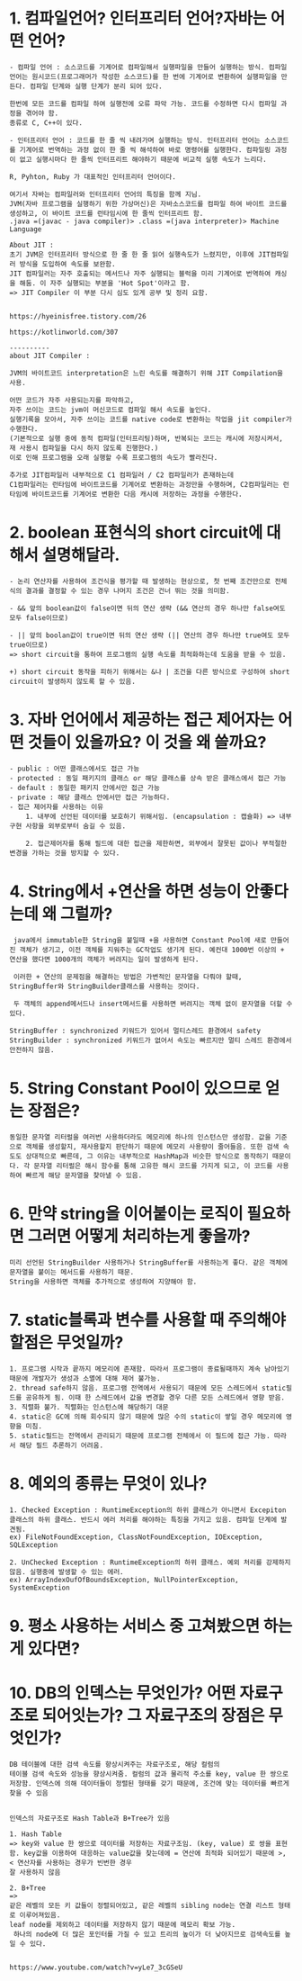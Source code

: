 # 1. 컴파일언어? 인터프리터 언어?자바는 어떤 언어?

    - 컴파일 언어 : 소스코드를 기계어로 컴파일해서 실행파일을 만들어 실행하는 방식. 컴파일 언어는 원시코드(프로그래머가 작성한 소스코드)를 한 번에 기계어로 변환하여 실행파일을 만든다. 컴파일 단계와 실행 단계가 분리 되어 있다.

    한번에 모든 코드를 컴파일 하여 실행전에 오류 파악 가능. 코드를 수정하면 다시 컴파일 과정을 겪어야 함.
    종류로 C, C++이 있다.

    - 인터프리터 언어 : 코드를 한 줄 씩 내려가며 실행하는 방식. 인터프리터 언어는 소스코드를 기계어로 번역하는 과정 없이 한 줄 씩 해석하여 바로 명령어를 실행한다. 컴파일링 과정이 없고 실행시마다 한 줄씩 인터프리트 해야하기 때문에 비교적 실행 속도가 느리다.

    R, Pyhton, Ruby 가 대표적인 인터프리터 언어이다.

    여기서 자바는 컴파일러와 인터프리터 언어의 특징을 함께 지님.
    JVM(자바 프로그램을 실행하기 위한 가상머신)은 자바소스코드를 컴파일 하여 바이트 코드를 생성하고, 이 바이트 코드를 런타임시에 한 줄씩 인터프리트 함.
    .java =(javac - java compiler)> .class =(java interpreter)> Machine Language

    About JIT :
    초기 JVM은 인터프리터 방식으로 한 줄 한 줄 읽어 실행속도가 느렸지만, 이후에 JIT컴파일러 방식을 도입하여 속도를 보완함.
    JIT 컴파일러는 자주 호출되는 메서드나 자주 실행되는 블럭을 미리 기계어로 번역하여 캐싱을 해둠. 이 자주 실행되는 부분을 'Hot Spot'이라고 함.
    => JIT Compiler 이 부분 다시 심도 있게 공부 및 정리 요함.


    https://hyeinisfree.tistory.com/26

    https://kotlinworld.com/307

    ----------
    about JIT Compiler :

    JVM의 바이트코드 interpretation은 느린 속도를 해결하기 위해 JIT Compilation을 사용.

    어떤 코드가 자주 사용되는지를 파악하고,
    자주 쓰이는 코드는 jvm이 머신코드로 컴파일 해서 속도를 높인다.
    실행기록을 모아서, 자주 쓰이는 코드를 native code로 변환하는 작업을 jit compiler가 수행한다.
    (기본적으로 실행 중에 동적 컴파일(인터프리팅)하며, 반복되는 코드는 캐시에 저장시켜서, 재 사용시 컴파일을 다시 하지 않도록 진행한다.)
    이로 인해 프로그램을 오래 실행할 수록 프로그램의 속도가 빨라진다.

    추가로 JIT컴파일러 내부적으로 C1 컴파일러 / C2 컴파일러가 존재하는데
    C1컴파일러는 런타임에 바이트코드를 기계어로 변환하는 과정만을 수행하며, C2컴파일러는 런타임에 바이트코드를 기계어로 변환한 다음 캐시에 저장하는 과정을 수행한다.

# 2. boolean 표현식의 short circuit에 대해서 설명해달라.

    - 논리 연산자를 사용하여 조건식을 평가할 때 발생하는 현상으로, 첫 번째 조건만으로 전체 식의 결과를 결정할 수 있는 경우 나머지 조건은 건너 뛰는 것을 의미함.

    - && 앞의 boolean값이 false이면 뒤의 연산 생략 (&& 연산의 경우 하나만 false여도 모두 false이므로)

    - || 앞의 boolan값이 true이면 뒤의 연산 생략 (|| 연산의 경우 하나만 true여도 모두 true이므로)
    => short circuit을 통하여 프로그램의 실행 속도를 최적화하는데 도움을 받을 수 있음.

    +) short circuit 동작을 피하기 위해서는 &나 | 조건을 다른 방식으로 구성하여 short circuit이 발생하지 않도록 할 수 있음.

# 3. 자바 언어에서 제공하는 접근 제어자는 어떤 것들이 있을까요? 이 것을 왜 쓸까요?

    - public : 어떤 클래스에서도 접근 가능
    - protected : 동일 패키지의 클래스 or 해당 클래스를 상속 받은 클래스에서 접근 가능
    - default : 동일한 패키지 안에서만 접근 가능
    - private : 해당 클래스 안에서만 접근 가능하다.
    - 접근 제어자를 사용하는 이유
        1. 내부에 선언된 데이터를 보호하기 위해서임. (encapsulation : 캡슐화) => 내부 구현 사항을 외부로부터 숨길 수 있음.

        2. 접근제어자를 통해 필드에 대한 접근을 제한하면, 외부에서 잘못된 값이나 부적절한 변경을 가하는 것을 방지할 수 있다.

# 4. String에서 +연산을 하면 성능이 안좋다는데 왜 그럴까?

     java에서 immutable한 String을 붙일때 +을 사용하면 Constant Pool에 새로 만들어진 객체가 생기고, 이전 객체를 지워주는 GC작업도 생기게 된다. 예컨대 1000번 이상의 + 연산을 했다면 1000개의 객체가 버려지는 일이 발생하게 된다.

     이러한 + 연산의 문제점을 해결하는 방법은 가변적인 문자열을 다뤄야 할때,  StringBuffer와 StringBuilder클래스를 사용하는 것이다.

     두 객체의 append메서드나 insert메서드를 사용하면 버려지는 객체 없이 문자열을 더할 수 있다.

    StringBuffer : synchronized 키워드가 있어서 멀티스레드 환경에서 safety
    StringBuilder : synchronized 키워드가 없어서 속도는 빠르지만 멀티 스레드 환경에서 안전하지 않음.

# 5. String Constant Pool이 있으므로 얻는 장점은?

    동일한 문자열 리터럴을 여러번 사용하더라도 메모리에 하나의 인스턴스만 생성함. 값을 기준으로 객체를 생성할지, 재사용할지 판단하기 때문에 메모리 사용량이 줄어들음. 또한 검색 속도도 상대적으로 빠른데, 그 이유는 내부적으로 HashMap과 비슷한 방식으로 동작하기 때문이다. 각 문자열 리터럴은 해시 함수를 통해 고유한 해시 코드를 가지게 되고, 이 코드를 사용하여 빠르게 해당 문자열을 찾아낼 수 있음.

# 6. 만약 string을 이어붙이는 로직이 필요하면 그러면 어떻게 처리하는게 좋을까?

    미리 선언된 StringBuilder 사용하거나 StringBuffer를 사용하는게 좋다. 같은 객체에 문자열을 붙이는 메서드를 사용하기 때문.
    String을 사용하면 객체를 추가적으로 생성하여 지양해야 함.

# 7. static블록과 변수를 사용할 때 주의해야할점은 무엇일까?

    1. 프로그램 시작과 끝까지 메모리에 존재함. 따라서 프로그램이 종료될때까지 계속 남아있기 때문에 개발자가 생성과 소멸에 대해 제어 불가능.
    2. thread safe하지 않음. 프로그램 전역에서 사용되기 때문에 모든 스레드에서 static필드를 공유하게 됨. 이때 한 스레드에서 값을 변경할 경우 다른 모든 스레드에서 영향 받음.
    3. 직렬화 불가. 직렬화는 인스턴스에 해당하기 대문
    4. static은 GC에 의해 회수되지 않기 때문에 많은 수의 static이 쌓일 경우 메모리에 영향을 미침.
    5. static필드는 전역에서 관리되기 때문에 프로그램 전체에서 이 필드에 접근 가능. 따라서 해당 필드 추론하기 어려움.

# 8. 예외의 종류는 무엇이 있나?

    1. Checked Exception : RuntimeException의 하위 클래스가 아니면서 Excepiton 클래스의 하위 클래스. 반드시 에러 처리를 해야하는 특징을 가지고 있음. 컴파일 단계에 발견됨.
    ex) FileNotFoundException, ClassNotFoundException, IOException, SQLException

    2. UnChecked Exception : RuntimeException의 하위 클래스. 예외 처리를 강제하지 않음. 실행중에 발생할 수 있는 에러.
    ex) ArrayIndexOufOfBoundsException, NullPointerException, SystemException

# 9. 평소 사용하는 서비스 중 고쳐봤으면 하는게 있다면?

# 10. DB의 인덱스는 무엇인가? 어떤 자료구조로 되어잇는가? 그 자료구조의 장점은 무엇인가?

    DB 테이블에 대한 검색 속도를 향상시켜주는 자료구조로, 해당 컬럼의
    테이블 검색 속도와 성능을 향상시켜줌. 컬럼의 값과 물리적 주소를 key, value 한 쌍으로 저장함. 인덱스에 의해 데이터들이 정렬된 형태를 갖기 때문에, 조건에 맞는 데이터를 빠르게 찾을 수 있음


    인덱스의 자료구조로 Hash Table과 B+Tree가 있음

    1. Hash Table
    => key와 value 한 쌍으로 데이터를 저장하는 자료구조임. (key, value) 로 쌍을 표현함. key값을 이용하여 대응하는 value값을 찾는데에 = 연산에 최적화 되어있기 때문에 >, < 연산자를 사용하는 경우가 빈번한 경우
    잘 사용하지 않음

    2. B+Tree
    =>
    같은 레벨의 모든 키 값들이 정렬되어있고, 같은 레벨의 sibling node는 연결 리스트 형태로 이루어져있음.
    leaf node를 제외하고 데이터를 저장하지 않기 때문에 메모리 확보 가능.
     하나의 node에 더 많은 포인터를 가질 수 있고 트리의 높이가 더 낮아지므로 검색속도를 높일 수 있다.


    https://www.youtube.com/watch?v=yLe7_3cGSeU
